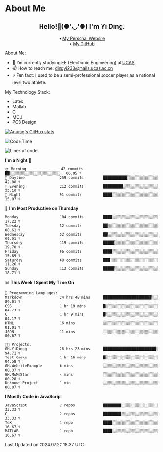 # About Me

<h2 style="text-align:center;"> Hello!👋(●'◡'●) I'm Yi Ding.</h2>

<div style="text-align:center;">
  • <a href="https://yidingg.github.io/YiDingg">My Personal Website</a><br>
  • <a href="https://github.com/YiDingg">My GitHub</a>
</div>

About Me:
- 🔭 I'm currently studying EE (Electronic Engineering) at [UCAS](https://www.ucas.ac.cn/)
- 📫 How to reach me: dingyi233@mails.ucas.ac.cn
- ⚡ Fun fact: I used to be a semi-professional soccer player as a national level two athlete.

My Technology Stack:
- Latex
- Matlab
- C
- MCU
- PCB Design

[![Anurag's GitHub stats](https://github-readme-stats.vercel.app/api?username=YiDingg)](https://github.com/anuraghazra/github-readme-stats)

<!--START_SECTION:waka-->
![Code Time](http://img.shields.io/badge/Code%20Time-208%20hrs%2015%20mins-blue)

![Lines of code](https://img.shields.io/badge/From%20Hello%20World%20I%27ve%20Written-494.4%20thousand%20lines%20of%20code-blue)

**I'm a Night 🦉** 

```text
🌞 Morning                42 commits          ██░░░░░░░░░░░░░░░░░░░░░░░   06.95 % 
🌆 Daytime                259 commits         ███████████░░░░░░░░░░░░░░   42.88 % 
🌃 Evening                212 commits         █████████░░░░░░░░░░░░░░░░   35.10 % 
🌙 Night                  91 commits          ████░░░░░░░░░░░░░░░░░░░░░   15.07 % 
```
📅 **I'm Most Productive on Thursday** 

```text
Monday                   104 commits         ████░░░░░░░░░░░░░░░░░░░░░   17.22 % 
Tuesday                  52 commits          ██░░░░░░░░░░░░░░░░░░░░░░░   08.61 % 
Wednesday                52 commits          ██░░░░░░░░░░░░░░░░░░░░░░░   08.61 % 
Thursday                 119 commits         █████░░░░░░░░░░░░░░░░░░░░   19.70 % 
Friday                   96 commits          ████░░░░░░░░░░░░░░░░░░░░░   15.89 % 
Saturday                 68 commits          ███░░░░░░░░░░░░░░░░░░░░░░   11.26 % 
Sunday                   113 commits         █████░░░░░░░░░░░░░░░░░░░░   18.71 % 
```


📊 **This Week I Spent My Time On** 

```text
💬 Programming Languages: 
Markdown                 24 hrs 48 mins      ██████████████████████░░░   89.01 % 
CSS                      1 hr 19 mins        █░░░░░░░░░░░░░░░░░░░░░░░░   04.73 % 
C                        1 hr 9 mins         █░░░░░░░░░░░░░░░░░░░░░░░░   04.17 % 
HTML                     16 mins             ░░░░░░░░░░░░░░░░░░░░░░░░░   01.01 % 
JSON                     11 mins             ░░░░░░░░░░░░░░░░░░░░░░░░░   00.67 % 

🐱‍💻 Projects: 
GH.YiDingg               26 hrs 23 mins      ████████████████████████░   94.71 % 
Test_Cmake               1 hr 16 mins        █░░░░░░░░░░░░░░░░░░░░░░░░   04.58 % 
GH.WebsiteExample        6 mins              ░░░░░░░░░░░░░░░░░░░░░░░░░   00.37 % 
GH.MuMeStar              4 mins              ░░░░░░░░░░░░░░░░░░░░░░░░░   00.28 % 
Unknown Project          1 min               ░░░░░░░░░░░░░░░░░░░░░░░░░   00.07 % 
```

**I Mostly Code in JavaScript** 

```text
JavaScript               2 repos             ████████░░░░░░░░░░░░░░░░░   33.33 % 
C                        2 repos             ████████░░░░░░░░░░░░░░░░░   33.33 % 
TeX                      1 repo              ████░░░░░░░░░░░░░░░░░░░░░   16.67 % 
MATLAB                   1 repo              ████░░░░░░░░░░░░░░░░░░░░░   16.67 % 
```




 Last Updated on 2024.07.22 18:37 UTC
<!--END_SECTION:waka-->
